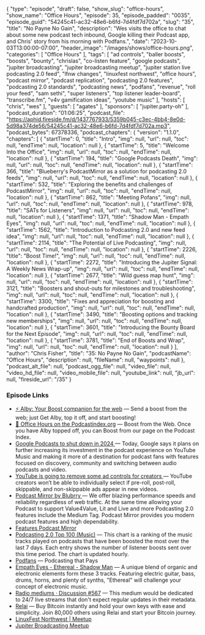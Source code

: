 {
  "type": "episode",
  "draft": false,
  "show_slug": "office-hours",
  "show_name": "Office Hours",
  "episode": 35,
  "episode_padded": "0035",
  "episode_guid": "54245c41-ac32-48e6-b6fd-7d4fdf7d702a",
  "slug": "35",
  "title": "No Payne No Gain",
  "description": "Wes visits the office to chat about some new podcast tech inbound, Google killing their Podcast app, and Chris' story from his morning with Podfans.",
  "date": "2023-10-03T13:00:00-07:00",
  "header_image": "/images/shows/office-hours.png",
  "categories": [
    "Office Hours"
  ],
  "tags": [
    "ad controls",
    "baller boosts",
    "boosts",
    "bounty",
    "chrislas",
    "co-listen feature",
    "google podcasts",
    "jupiter broadcasting",
    "jupiter broadcasting meetup",
    "jupiter station live podcasting 2.0 feed",
    "lfnw changes",
    "linuxfest northwest",
    "office hours",
    "podcast mirror",
    "podcast replication",
    "podcasting 2.0 features",
    "podcasting 2.0 standards",
    "podcasting news",
    "podfans",
    "revenue",
    "roll your feed",
    "sam sethi",
    "super listeners",
    "top listener leader-board",
    "transcribe.fm",
    "v4v gamification ideas",
    "youtube music"
  ],
  "hosts": [
    "chris",
    "wes"
  ],
  "guests": [
    "agates"
  ],
  "sponsors": [
    "jupiter.party-oh"
  ],
  "podcast_duration": "01:06:25",
  "podcast_file": "https://aphid.fireside.fm/d/1437767933/5359b045-c3ec-4bb4-8e0d-5d98a374de56/54245c41-ac32-48e6-b6fd-7d4fdf7d702a.mp3",
  "podcast_bytes": 67378336,
  "podcast_chapters": {
    "version": "1.1.0",
    "chapters": [
      {
        "startTime": 0,
        "title": "Intro",
        "img": null,
        "url": null,
        "toc": null,
        "endTime": null,
        "location": null
      },
      {
        "startTime": 5,
        "title": "Welcome Into the Office",
        "img": null,
        "url": null,
        "toc": null,
        "endTime": null,
        "location": null
      },
      {
        "startTime": 194,
        "title": "Google Podcasts Death",
        "img": null,
        "url": null,
        "toc": null,
        "endTime": null,
        "location": null
      },
      {
        "startTime": 366,
        "title": "Blueberry's PodcastMirror as a solution for podcasting 2.0 feeds",
        "img": null,
        "url": null,
        "toc": null,
        "endTime": null,
        "location": null
      },
      {
        "startTime": 532,
        "title": "Exploring the benefits and challenges of PodcastMirror",
        "img": null,
        "url": null,
        "toc": null,
        "endTime": null,
        "location": null
      },
      {
        "startTime": 862,
        "title": "Meeting Pofans",
        "img": null,
        "url": null,
        "toc": null,
        "endTime": null,
        "location": null
      },
      {
        "startTime": 978,
        "title": "SATs for Listeners",
        "img": null,
        "url": null,
        "toc": null,
        "endTime": null,
        "location": null
      },
      {
        "startTime": 1371,
        "title": "Shadow Man - Empath Eyes",
        "img": null,
        "url": null,
        "toc": null,
        "endTime": null,
        "location": null
      },
      {
        "startTime": 1562,
        "title": "Introduction to Podcasting 2.0 and new feed idea",
        "img": null,
        "url": null,
        "toc": null,
        "endTime": null,
        "location": null
      },
      {
        "startTime": 2114,
        "title": "The Potential of Live Podcasting",
        "img": null,
        "url": null,
        "toc": null,
        "endTime": null,
        "location": null
      },
      {
        "startTime": 2226,
        "title": "Boost Time!",
        "img": null,
        "url": null,
        "toc": null,
        "endTime": null,
        "location": null
      },
      {
        "startTime": 2272,
        "title": "Introducing the Jupiter Signal: A Weekly News Wrap-up",
        "img": null,
        "url": null,
        "toc": null,
        "endTime": null,
        "location": null
      },
      {
        "startTime": 2677,
        "title": "Wild guess map hunt",
        "img": null,
        "url": null,
        "toc": null,
        "endTime": null,
        "location": null
      },
      {
        "startTime": 3121,
        "title": "Boosters and shout-outs for milestones and troubleshooting",
        "img": null,
        "url": null,
        "toc": null,
        "endTime": null,
        "location": null
      },
      {
        "startTime": 3300,
        "title": "Fixes and appreciation for boosting and handcrafted production",
        "img": null,
        "url": null,
        "toc": null,
        "endTime": null,
        "location": null
      },
      {
        "startTime": 3490,
        "title": "Boosting options and tracking new memberships",
        "img": null,
        "url": null,
        "toc": null,
        "endTime": null,
        "location": null
      },
      {
        "startTime": 3601,
        "title": "Introducing the Bounty Board for the Next Episode",
        "img": null,
        "url": null,
        "toc": null,
        "endTime": null,
        "location": null
      },
      {
        "startTime": 3781,
        "title": "End of Boosts and Wrap",
        "img": null,
        "url": null,
        "toc": null,
        "endTime": null,
        "location": null
      }
    ],
    "author": "Chris Fisher",
    "title": "35: No Payne No Gain",
    "podcastName": "Office Hours",
    "description": null,
    "fileName": null,
    "waypoints": null
  },
  "podcast_alt_file": null,
  "podcast_ogg_file": null,
  "video_file": null,
  "video_hd_file": null,
  "video_mobile_file": null,
  "youtube_link": null,
  "jb_url": null,
  "fireside_url": "/35"
}


### Episode Links

  * [⚡ Alby: Your Boost companion for the web](https://getalby.com/ "⚡ Alby: Your Boost companion for the web") — Send a boost from the web; just Get Alby, top it off, and start boosting!
  * [🎉 Office Hours on the Podcastindex.org](https://podcastindex.org/podcast/5341434 "🎉 Office Hours on the Podcastindex.org") — Boost from the Web. Once you have Alby topped off, you can Boost from our page on the Podcast Index.
  * [Google Podcasts to shut down in 2024 ](https://techcrunch.com/2023/09/26/google-podcasts-to-shut-down-in-2024-with-listeners-migrated-to-youtube-music/ "Google Podcasts to shut down in 2024 ") — Today, Google says it plans on further increasing its investment in the podcast experience on YouTube Music and making it more of a destination for podcast fans with features focused on discovery, community and switching between audio podcasts and video. 
  * [YouTube is going to remove some ad controls for creators ](https://www.theverge.com/2023/9/6/23862198/youtube-ad-controls-creators-remove "YouTube is going to remove some ad controls for creators ") — YouTube creators won’t be able to individually select if pre-roll, post-roll, skippable, and non-skippable ads appear in new videos.
  * [Podcast Mirror by Blubrry ](https://www.podcastmirror.com/ "Podcast Mirror by Blubrry ") — We offer blazing performance speeds and reliability regardless of web traffic. At the same time allowing your Podcast to support Value4Value, Lit and Live and more Podcasting 2.0 features include the Medium Tag. Podcast Mirror provides you modern podcast features and high dependability.
  * [Features Podcast Mirror ](https://www.podcastmirror.com/features/ "Features Podcast Mirror ")
  * [Podcasting 2.0 Top 100 (Music)](https://stats.podcastindex.org/v4vmusic.html "Podcasting 2.0 Top 100 \(Music\)") — This chart is a ranking of the music tracks played on podcasts that have been boosted the most over the last 7 days. Each entry shows the number of listener boosts sent over this time period. The chart is updated hourly. 
  * [Podfans](https://podfans.fm/ "Podfans") — Podcasting that Pays
  * [Empath Eyes - Ethereal - Shadow Man](https://lnbeats.com/album/db3d5116-4b47-56e4-acd3-ec56109c7f0e/aHR0cHM6Ly9tdXNpYy5iZWhpbmR0aGVzY2gzbTNzLmNvbS93cC1jb250ZW50L3VwbG9hZHMvRW1wYXRoJTIwRXllcy9FdGhlcmFsL0VtcGF0aCUyMEV5ZXMlMjAtJTIwU2hhZG93JTIwTWFuJTIwJTVCMzY5NTc1ODg3OSU1RC5tcDM "Empath Eyes - Ethereal - Shadow Man") — A unique blend of organic and electronic elements form these 3 tracks. Featuring electric guitar, bass, drums, horns, and plenty of synths, "Ethereal" will challenge your concept of electronic music.
  * [Radio mediums · Discussion #567](https://github.com/Podcastindex-org/podcast-namespace/discussions/567 "Radio mediums  · Discussion #567") — This medium would be dedicated to 24/7 live streams that don't expect regular updates in their metadata.
  * [Relai](https://relai.app/ "Relai") — Buy Bitcoin instantly and hold your own keys with ease and simplicity. Join 80,000 others using Relai and start your Bitcoin journey.
  * [LinuxFest Northwest | Meetup](https://www.meetup.com/linuxfestnorthwest/ "LinuxFest Northwest | Meetup")
  * [Jupiter Broadcasting Meetup](https://www.meetup.com/linuxfestnorthwest/events/296110978/ "Jupiter Broadcasting Meetup")


